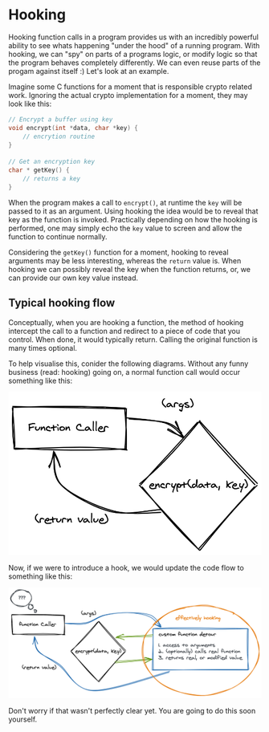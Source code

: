 # Hooking

Hooking function calls in a program provides us with an incredibly powerful ability to see whats happening "under the hood" of a running program. With hooking, we can "spy" on parts of a programs logic, or modify logic so that the program behaves completely differently. We can even reuse parts of the progam against itself :) Let's look at an example.

Imagine some C functions for a moment that is responsible crypto related work. Ignoring the actual crypto implementation for a moment, they may look like this:

```c
// Encrypt a buffer using key
void encrypt(int *data, char *key) {
    // encrytion routine
}

// Get an encryption key
char * getKey() {
    // returns a key
}
```

When the program makes a call to `encrypt()`, at runtime the `key` will be passed to it as an argument. Using hooking the idea would be to reveal that key as the function is invoked. Practically depending on how the hooking is performed, one may simply echo the `key` value to screen and allow the function to continue normally.

Considering the `getKey()` function for a moment, hooking to reveal arguments may be less interesting, whereas the `return` value is. When hooking we can possibly reveal the key when the function returns, or, we can provide our own key value instead.

## Typical hooking flow

Conceptually, when you are hooking a function, the method of hooking intercept the call to a function and redirect to a piece of code that you control. When done, it would typically return. Calling the original function is many times optional.

To help visualise this, conider the following diagrams. Without any funny business (read: hooking) going on, a normal function call would occur something like this:

![function-call-1](../_media/function-call.png)

Now, if we were to introduce a hook, we would update the code flow to something like this:

![function-call-1](../_media/function-call-hooked.png)

Don't worry if that wasn't perfectly clear yet. You are going to do this soon yourself.
